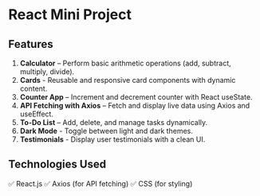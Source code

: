 # React Mini Project

## Features
1. **Calculator** – Perform basic arithmetic operations (add, subtract, multiply, divide).
2. **Cards** - Reusable and responsive card components with dynamic content.
3. **Counter App** – Increment and decrement counter with React useState.
4. **API Fetching with Axios** – Fetch and display live data using Axios and useEffect.
5. **To-Do List** – Add, delete, and manage tasks dynamically.
6. **Dark Mode** - Toggle between light and dark themes.
7. **Testimonials** - Display user testimonials with a clean UI.

## Technologies Used
✅ React.js
✅ Axios (for API fetching)
✅ CSS (for styling)
